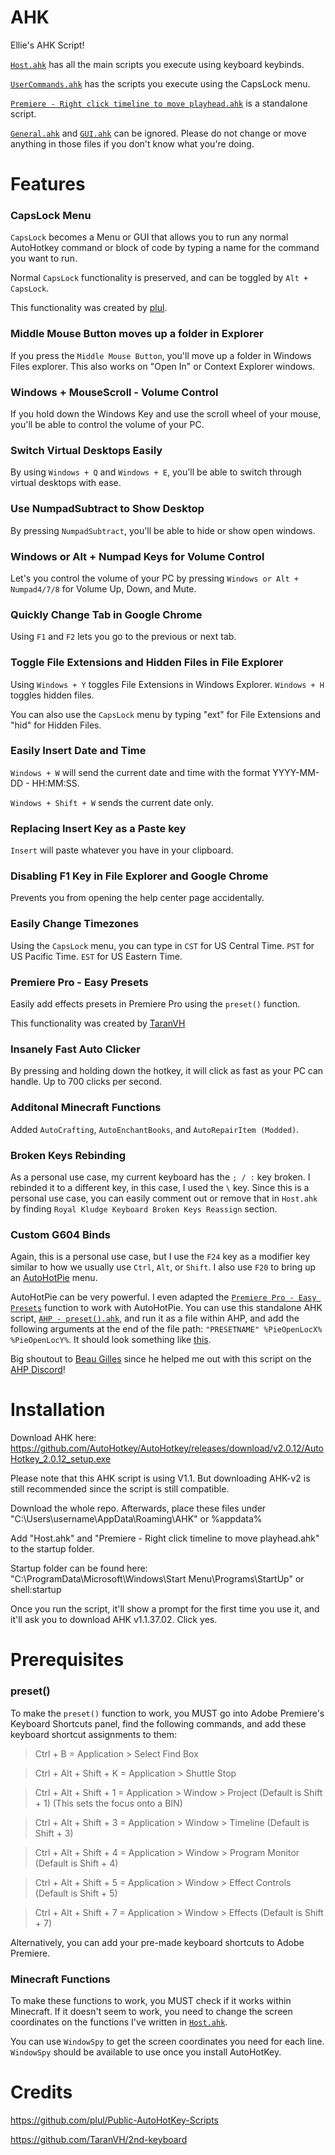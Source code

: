 # AHK

Ellie's AHK Script!

[`Host.ahk`](Host.ahk) has all the main scripts you execute using keyboard keybinds.

[`UserCommands.ahk`](GUI/UserCommands.ahk) has the scripts you execute using the CapsLock menu.

[`Premiere - Right click timeline to move playhead.ahk`](Scripts/Premiere%20-%20Right%20click%20timeline%20to%20move%20playhead.ahk) is a standalone script.

[`General.ahk`](Settings/General.ahk) and [`GUI.ahk`](GUI/GUI.ahk) can be ignored. Please do not change or move anything in those files if you don't know what you're doing.


# Features

### CapsLock Menu

`CapsLock` becomes a Menu or GUI that allows you to run any normal AutoHotkey command or block of code by typing a name for the command you want to run.

Normal `CapsLock` functionality is preserved, and can be toggled by `Alt + CapsLock`.

This functionality was created by [plul](https://github.com/plul/Public-AutoHotKey-Scripts).


### Middle Mouse Button moves up a folder in Explorer

If you press the `Middle Mouse Button`, you'll move up a folder in Windows Files explorer. This also works on "Open In" or Context Explorer windows.

### Windows + MouseScroll - Volume Control

If you hold down the Windows Key and use the scroll wheel of your mouse, you'll be able to control the volume of your PC.

### Switch Virtual Desktops Easily

By using `Windows + Q` and `Windows + E`, you'll be able to switch through virtual desktops with ease.

### Use NumpadSubtract to Show Desktop

By pressing `NumpadSubtract`, you'll be able to hide or show open windows.

### Windows or Alt + Numpad Keys for Volume Control

Let's you control the volume of your PC by pressing `Windows or Alt + Numpad4/7/8` for Volume Up, Down, and Mute.

### Quickly Change Tab in Google Chrome

Using `F1` and `F2` lets you go to the previous or next tab.

### Toggle File Extensions and Hidden Files in File Explorer

Using `Windows + Y` toggles File Extensions in Windows Explorer. `Windows + H` toggles hidden files.

You can also use the `CapsLock` menu by typing "ext" for File Extensions and "hid" for Hidden Files.

### Easily Insert Date and Time

`Windows + W` will send the current date and time with the format YYYY-MM-DD - HH:MM:SS.

`Windows + Shift + W` sends the current date only.

### Replacing Insert Key as a Paste key

`Insert` will paste whatever you have in your clipboard.

### Disabling F1 Key in File Explorer and Google Chrome

Prevents you from opening the help center page accidentally.

### Easily Change Timezones

Using the `CapsLock` menu, you can type in `CST` for US Central Time. `PST` for US Pacific Time. `EST` for US Eastern Time.

### Premiere Pro  - Easy Presets

Easily add effects presets in Premiere Pro using the `preset()` function.

This functionality was created by [TaranVH](https://github.com/TaranVH/2nd-keyboard)

### Insanely Fast Auto Clicker

By pressing and holding down the hotkey, it will click as fast as your PC can handle. Up to 700 clicks per second.

### Additonal Minecraft Functions

Added `AutoCrafting`, `AutoEnchantBooks`, and `AutoRepairItem (Modded)`.

### Broken Keys Rebinding

As a personal use case, my current keyboard has the `; / :` key broken. I rebinded it to a different key, in this case, I used the `\` key. Since this is a personal use case, you can easily comment out or remove that in `Host.ahk` by finding `Royal Kludge Keyboard Broken Keys Reassign` section.

### Custom G604 Binds

Again, this is a personal use case, but I use the `F24` key as a modifier key similar to how we usually use  `Ctrl`, `Alt`, or `Shift`. I also use `F20` to bring up an [AutoHotPie](https://github.com/dumbeau/AutoHotPie) menu.

AutoHotPie can be very powerful. I even adapted the [`Premiere Pro - Easy Presets`](https://github.com/ellierewind/AHK#premiere-pro----easy-presets) function to work with AutoHotPie. You can use this standalone AHK script, [`AHP - preset().ahk`](https://github.com/ellierewind/AHK/blob/main/Scripts/AHP%20-%20preset().ahk), and run it as a file within AHP, and add the following arguments at the end of the file path: `"PRESETNAME" %PieOpenLocX% %PieOpenLocY%`. It should look something like [this](Scripts/AutoHotPie_preset()_Example.png).

Big shoutout to [Beau Gilles](https://github.com/dumbeau/AutoHotPie) since he helped me out with this script on the [AHP Discord](https://discord.gg/yszsupzR7d)!

# Installation

Download AHK here: https://github.com/AutoHotkey/AutoHotkey/releases/download/v2.0.12/AutoHotkey_2.0.12_setup.exe

Please note that this AHK script is using V1.1. But downloading AHK-v2 is still recommended since the script is still compatible.

Download the whole repo. Afterwards, place these files under "C:\Users\username\AppData\Roaming\AHK" or %appdata%

Add "Host.ahk" and "Premiere - Right click timeline to move playhead.ahk" to the startup folder.

Startup folder can be found here: "C:\ProgramData\Microsoft\Windows\Start Menu\Programs\StartUp" or shell:startup

Once you run the script, it'll show a prompt for the first time you use it, and it'll ask you to download AHK v1.1.37.02. Click yes.

# Prerequisites

### preset()

 To make the `preset()` function to work, you MUST go into Adobe Premiere's Keyboard Shortcuts panel, find the following commands, and add these keyboard shortcut assignments to them:
 
 >Ctrl +               B  =      Application > Select Find Box

 >Ctrl + Alt + Shift + K =      Application > Shuttle Stop

 >Ctrl + Alt + Shift + 1 =      Application > Window > Project         (Default is Shift + 1) 
(This sets the focus onto a BIN) 

 >Ctrl + Alt + Shift + 3 =      Application > Window > Timeline        (Default is Shift + 3)

 >Ctrl + Alt + Shift + 4 =      Application > Window > Program Monitor (Default is Shift + 4)

 >Ctrl + Alt + Shift + 5 =      Application > Window > Effect Controls (Default is Shift + 5)

 >Ctrl + Alt + Shift + 7 =      Application > Window > Effects         (Default is Shift + 7)
 

 Alternatively, you can add your pre-made keyboard shortcuts to Adobe Premiere.

### Minecraft Functions

 To make these functions to work, you MUST check if it works within Minecraft. If it doesn't seem to work, you need to change the screen coordinates on the functions I've written in [`Host.ahk`](Host.ahk).

 You can use `WindowSpy` to get the screen coordinates you need for each line. `WindowSpy` should be available to use once you install AutoHotKey.

# Credits

https://github.com/plul/Public-AutoHotKey-Scripts

https://github.com/TaranVH/2nd-keyboard